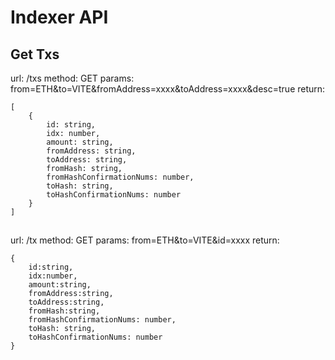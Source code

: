 # Indexer API

## Get Txs

url: /txs
method: GET
params: from=ETH&to=VITE&fromAddress=xxxx&toAddress=xxxx&desc=true
return:

```
[
	{
		id: string,
		idx: number,
		amount: string,
		fromAddress: string,
		toAddress: string,
		fromHash: string,
		fromHashConfirmationNums: number, 
		toHash: string,
		toHashConfirmationNums: number
	}
]
```

##

url: /tx
method: GET
params: from=ETH&to=VITE&id=xxxx
return:

```
{
	id:string,
	idx:number,
	amount:string,
	fromAddress:string,
	toAddress:string,
	fromHash:string,
	fromHashConfirmationNums: number, 
	toHash: string,
	toHashConfirmationNums: number
}
```
